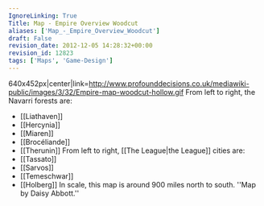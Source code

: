 ```yaml
---
IgnoreLinking: True
Title: Map - Empire Overview Woodcut
aliases: ['Map_-_Empire_Overview_Woodcut']
draft: False
revision_date: 2012-12-05 14:28:32+00:00
revision_id: 12823
tags: ['Maps', 'Game-Design']
---
```


640x452px|center|link=http://www.profounddecisions.co.uk/mediawiki-public/images/3/32/Empire-map-woodcut-hollow.gif
From left to right, the Navarri forests are:
* [[Liathaven]]
* [[Hercynia]]
* [[Miaren]]
* [[Brocéliande]]
* [[Therunin]]
From left to right, [[The League|the League]] cities are:
* [[Tassato]]
* [[Sarvos]]
* [[Temeschwar]]
* [[Holberg]]
In scale, this map is around 900 miles north to south.
''Map by Daisy Abbott.''